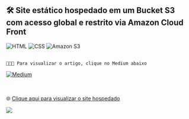 
## 🛠️ Site estático hospedado em um Bucket S3 com acesso global e restrito via Amazon Cloud Front

![HTML](https://img.shields.io/badge/HTML5-E34F26?style=for-the-badge&logo=html5&logoColor=white&link=https://github.com/diegonery465)
![CSS](https://img.shields.io/badge/CSS3-1572B6?style=for-the-badge&logo=css3&logoColor=white&link=https://github.com/diegonery465)
![Amazon S3](https://img.shields.io/badge/Amazon%20S3-FF9900?style=for-the-badge&logo=amazons3&logoColor=white)
<br>
<br>

```
👨🏻‍💻 Para visualizar o artigo, clique no Medium abaixo

```
<a href="https://medium.com/@diegonery465/migra%C3%A7%C3%A3o-de-um-workload-rodando-em-um-data-center-corporativo-para-a-aws-utilizando-o-servi%C3%A7o-do-cf137700489b" target="_blank">
  <img src="https://img.shields.io/badge/Medium-12100E?style=for-the-badge&logo=medium&logoColor=white" alt="Medium">
</a>

<br>
<br>
<br>


🌐 [Clique aqui para visualizar o site hospedado](https://aws-project01-site.netlify.app/) <br>

<img src="https://github.com/diegonery465/Projetos-HTML-CSS-JS/blob/main/FlexCSSInstagram/imgReadGit/imagDesk1.JPG"/>

